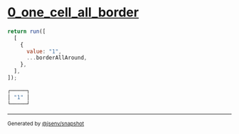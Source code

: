 # [0_one_cell_all_border](../../table.test.mjs#L16)

```js
return run([
  [
    {
      value: "1",
      ...borderAllAround,
    },
  ],
]);
```

```js
┌─────┐
│ "1" │
└─────┘
```

---

<sub>
  Generated by <a href="https://github.com/jsenv/core/tree/main/packages/independent/snapshot">@jsenv/snapshot</a>
</sub>
